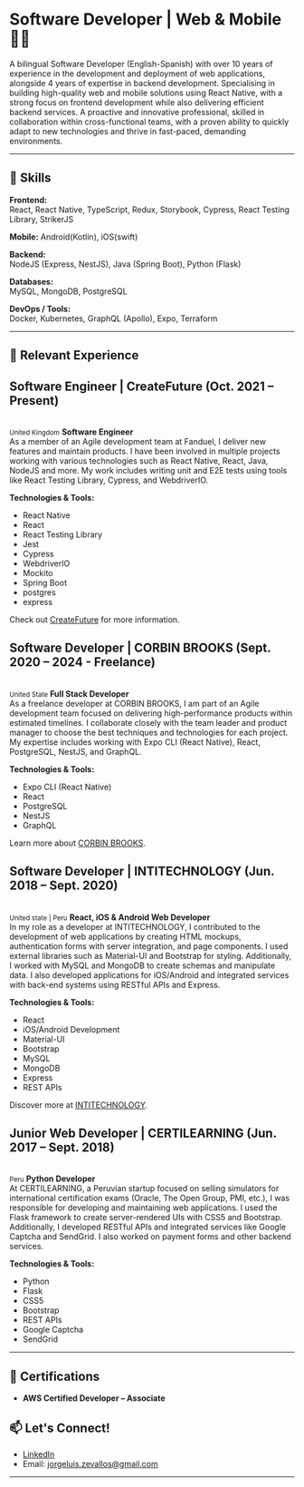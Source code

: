# Software Developer | Web & Mobile 👨‍💻

A bilingual Software Developer (English-Spanish) with over 10 years of experience in the development and deployment of web applications, alongside 4 years of expertise in backend development. Specialising in building high-quality web and mobile solutions using React Native, with a strong focus on frontend development while also delivering efficient backend services. A proactive and innovative professional, skilled in collaboration within cross-functional teams, with a proven ability to quickly adapt to new technologies and thrive in fast-paced, demanding environments.

---

## 🚀 Skills

**Frontend:**  
React, React Native, TypeScript, Redux, Storybook, Cypress, React Testing Library, StrikerJS

**Mobile:**
Android(Kotlin), iOS(swift)

**Backend:**  
NodeJS (Express, NestJS), Java (Spring Boot), Python (Flask)

**Databases:**  
MySQL, MongoDB, PostgreSQL

**DevOps / Tools:**  
Docker, Kubernetes, GraphQL (Apollo), Expo, Terraform

---

## 🧠 Relevant Experience

## Software Engineer | CreateFuture (Oct. 2021 – Present)
<br><small>United Kingdom</small>
**Software Engineer**  
As a member of an Agile development team at Fanduel, I deliver new features and maintain products. I have been involved in multiple projects working with various technologies such as React Native, React, Java, NodeJS and more. My work includes writing unit and E2E tests using tools like React Testing Library, Cypress, and WebdriverIO.

**Technologies & Tools:**
- React Native
- React
- React Testing Library
- Jest
- Cypress
- WebdriverIO
- Mockito
- Spring Boot
- postgres
- express

Check out [CreateFuture](https://www.createfuture.com) for more information.


## Software Developer | CORBIN BROOKS (Sept. 2020 – 2024 - Freelance)
<br><small>United State</small>
**Full Stack Developer**  
As a freelance developer at CORBIN BROOKS, I am part of an Agile development team focused on delivering high-performance products within estimated timelines. I collaborate closely with the team leader and product manager to choose the best techniques and technologies for each project. My expertise includes working with Expo CLI (React Native), React, PostgreSQL, NestJS, and GraphQL.

**Technologies & Tools:** 
- Expo CLI (React Native)
- React
- PostgreSQL
- NestJS
- GraphQL

Learn more about [CORBIN BROOKS](https://www.corbinbrooks.com).


## Software Developer | INTITECHNOLOGY (Jun. 2018 – Sept. 2020)
<br><small>United state | Peru</small>
**React, iOS & Android Web Developer**  
In my role as a developer at INTITECHNOLOGY, I contributed to the development of web applications by creating HTML mockups, authentication forms with server integration, and page components. I used external libraries such as Material-UI and Bootstrap for styling. Additionally, I worked with MySQL and MongoDB to create schemas and manipulate data. I also developed applications for iOS/Android and integrated services with back-end systems using RESTful APIs and Express.

**Technologies & Tools:**
- React
- iOS/Android Development
- Material-UI
- Bootstrap
- MySQL
- MongoDB
- Express
- REST APIs

Discover more at [INTITECHNOLOGY](https://www.intitechnology.com).


## Junior Web Developer | CERTILEARNING (Jun. 2017 – Sept. 2018)
<br><small>Peru</small>
**Python Developer**  
At CERTILEARNING, a Peruvian startup focused on selling simulators for international certification exams (Oracle, The Open Group, PMI, etc.), I was responsible for developing and maintaining web applications. I used the Flask framework to create server-rendered UIs with CSS5 and Bootstrap. Additionally, I developed RESTful APIs and integrated services like Google Captcha and SendGrid. I also worked on payment forms and other backend services.

**Technologies & Tools:**
- Python
- Flask
- CSS5
- Bootstrap
- REST APIs
- Google Captcha
- SendGrid

---

## 📜 Certifications

- **AWS Certified Developer – Associate**

## 📫 Let's Connect!

- [LinkedIn](https://your-linkedin-url)  
- Email: jorgeluis.zevallos@gmail.com

---
